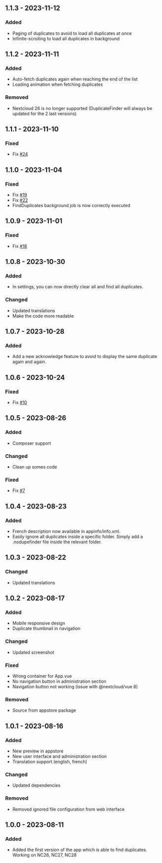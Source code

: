 ## 1.1.3 - 2023-11-12
### Added
- Paging of duplicates to avoid to load all duplicates at once
- Infinite-scrolling to load all duplicates in background

## 1.1.2 - 2023-11-11
### Added
- Auto-fetch duplicates again when reaching the end of the list
- Loading animation when fetching duplicates
### Removed
- Nextcloud 26 is no longer supported (DuplicateFinder will always be updated for the 2 last versions)

## 1.1.1 - 2023-11-10
### Fixed
- Fix [#24](https://github.com/eldertek/duplicatefinder/issues/24)

## 1.1.0 - 2023-11-04
### Fixed
- Fix [#19](https://github.com/eldertek/duplicatefinder/issues/19)
- Fix [#22](https://github.com/eldertek/duplicatefinder/issues/22)
- FindDuplicates background job is now correctly executed

## 1.0.9 - 2023-11-01
### Fixed
- Fix [#18](https://github.com/eldertek/duplicatefinder/issues/18)

## 1.0.8 - 2023-10-30
### Added 
- In settings, you can now directly clear all and find all duplicates.
### Changed
- Updated translations
- Make the code more readable

## 1.0.7 - 2023-10-28
### Added 
- Add a new acknowledge feature to avoid to display the same duplicate again and again.

## 1.0.6 - 2023-10-24
### Fixed
- Fix [#10](https://github.com/eldertek/duplicatefinder/issues/10)

## 1.0.5 - 2023-08-26
### Added
- Composer support
### Changed
- Clean up somes code
### Fixed
- Fix [#7](https://github.com/eldertek/duplicatefinder/issues/7)

## 1.0.4 - 2023-08-23
### Added
- French description now available in appinfo/info.xml.
- Easily ignore all duplicates inside a specific folder. Simply add a .nodupefinder file inside the relevant folder.

## 1.0.3 - 2023-08-22
### Changed
- Updated translations

## 1.0.2 - 2023-08-17
### Added
- Mobile responsive design
- Duplicate thumbnail in navigation
### Changed
- Updated screenshot
### Fixed
- Wrong container for App.vue
- No navigation button in administration section
- Navigation button not working (issue with @nextcloud/vue 8)
### Removed
- Source from appstore package

## 1.0.1 - 2023-08-16
### Added
- New preview in appstore
- New user interface and administration section
- Translation support (english, french)
### Changed
- Updated dependencies
### Removed
- Removed ignored file configuration from web interface

## 1.0.0 - 2023-08-11
### Added
- Added the first version of the app which is able to find duplicates. Working on NC26, NC27, NC28